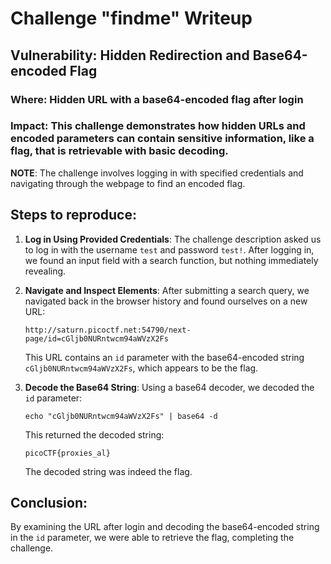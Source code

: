 # Challenge "findme" Writeup

## Vulnerability: Hidden Redirection and Base64-encoded Flag

### Where: Hidden URL with a base64-encoded flag after login

### Impact: This challenge demonstrates how hidden URLs and encoded parameters can contain sensitive information, like a flag, that is retrievable with basic decoding.

**NOTE**: The challenge involves logging in with specified credentials and navigating through the webpage to find an encoded flag.

## Steps to reproduce:

1. **Log in Using Provided Credentials**:
   The challenge description asked us to log in with the username `test` and password `test!`. After logging in, we found an input field with a search function, but nothing immediately revealing.

2. **Navigate and Inspect Elements**:
   After submitting a search query, we navigated back in the browser history and found ourselves on a new URL:

   ```
   http://saturn.picoctf.net:54790/next-page/id=cGljb0NURntwcm94aWVzX2Fs
   ```

   This URL contains an `id` parameter with the base64-encoded string `cGljb0NURntwcm94aWVzX2Fs`, which appears to be the flag.

3. **Decode the Base64 String**:
   Using a base64 decoder, we decoded the `id` parameter:

   ```
   echo "cGljb0NURntwcm94aWVzX2Fs" | base64 -d
   ```

   This returned the decoded string:

   ```
   picoCTF{proxies_al}
   ```

   The decoded string was indeed the flag.

## Conclusion:

By examining the URL after login and decoding the base64-encoded string in the `id` parameter, we were able to retrieve the flag, completing the challenge.
